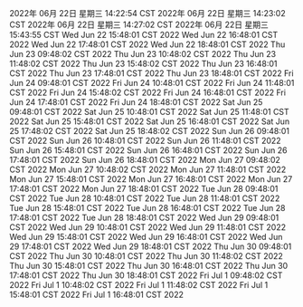 2022年 06月 22日 星期三 14:22:54 CST
2022年 06月 22日 星期三 14:23:02 CST
2022年 06月 22日 星期三 14:27:02 CST
2022年 06月 22日 星期三 15:43:55 CST
Wed Jun 22 15:48:01 CST 2022
Wed Jun 22 16:48:01 CST 2022
Wed Jun 22 17:48:01 CST 2022
Wed Jun 22 18:48:01 CST 2022
Thu Jun 23 09:48:02 CST 2022
Thu Jun 23 10:48:02 CST 2022
Thu Jun 23 11:48:02 CST 2022
Thu Jun 23 15:48:02 CST 2022
Thu Jun 23 16:48:01 CST 2022
Thu Jun 23 17:48:01 CST 2022
Thu Jun 23 18:48:01 CST 2022
Fri Jun 24 09:48:01 CST 2022
Fri Jun 24 10:48:01 CST 2022
Fri Jun 24 11:48:01 CST 2022
Fri Jun 24 15:48:02 CST 2022
Fri Jun 24 16:48:01 CST 2022
Fri Jun 24 17:48:01 CST 2022
Fri Jun 24 18:48:01 CST 2022
Sat Jun 25 09:48:01 CST 2022
Sat Jun 25 10:48:01 CST 2022
Sat Jun 25 11:48:01 CST 2022
Sat Jun 25 15:48:01 CST 2022
Sat Jun 25 16:48:01 CST 2022
Sat Jun 25 17:48:02 CST 2022
Sat Jun 25 18:48:02 CST 2022
Sun Jun 26 09:48:01 CST 2022
Sun Jun 26 10:48:01 CST 2022
Sun Jun 26 11:48:01 CST 2022
Sun Jun 26 15:48:01 CST 2022
Sun Jun 26 16:48:01 CST 2022
Sun Jun 26 17:48:01 CST 2022
Sun Jun 26 18:48:01 CST 2022
Mon Jun 27 09:48:02 CST 2022
Mon Jun 27 10:48:02 CST 2022
Mon Jun 27 11:48:01 CST 2022
Mon Jun 27 15:48:01 CST 2022
Mon Jun 27 16:48:01 CST 2022
Mon Jun 27 17:48:01 CST 2022
Mon Jun 27 18:48:01 CST 2022
Tue Jun 28 09:48:01 CST 2022
Tue Jun 28 10:48:01 CST 2022
Tue Jun 28 11:48:01 CST 2022
Tue Jun 28 15:48:01 CST 2022
Tue Jun 28 16:48:01 CST 2022
Tue Jun 28 17:48:01 CST 2022
Tue Jun 28 18:48:01 CST 2022
Wed Jun 29 09:48:01 CST 2022
Wed Jun 29 10:48:01 CST 2022
Wed Jun 29 11:48:01 CST 2022
Wed Jun 29 15:48:01 CST 2022
Wed Jun 29 16:48:01 CST 2022
Wed Jun 29 17:48:01 CST 2022
Wed Jun 29 18:48:01 CST 2022
Thu Jun 30 09:48:01 CST 2022
Thu Jun 30 10:48:01 CST 2022
Thu Jun 30 11:48:02 CST 2022
Thu Jun 30 15:48:01 CST 2022
Thu Jun 30 16:48:01 CST 2022
Thu Jun 30 17:48:01 CST 2022
Thu Jun 30 18:48:01 CST 2022
Fri Jul  1 09:48:02 CST 2022
Fri Jul  1 10:48:02 CST 2022
Fri Jul  1 11:48:02 CST 2022
Fri Jul  1 15:48:01 CST 2022
Fri Jul  1 16:48:01 CST 2022
